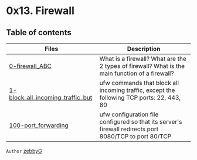 # 0x13. Firewall

## Table of contents
Files | Description
----- | -----------
[0-firewall_ABC](./0-firewall_ABC) | What is a firewall? What are the 2 types of firewall? What is the main function of a firewall?
[1-block_all_incoming_traffic_but](./1-block_all_incoming_traffic_but) | ufw commands that block all incoming traffic, except the following TCP ports: 22, 443, 80
[100-port_forwarding](./100-port_forwarding) | ufw configuration file configured so that its server's firewall redirects port 8080/TCP to port 80/TCP

`Author` <a href="https://github.com/zebbyG?tab=repositories">zebbyG</a>
